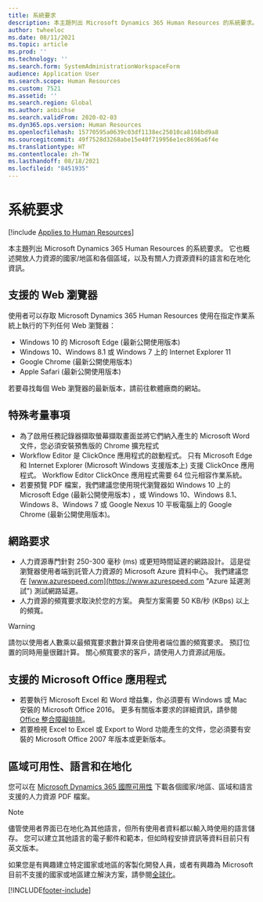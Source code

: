 ```yaml
---
title: 系統要求
description: 本主題列出 Microsoft Dynamics 365 Human Resources 的系統要求。
author: twheeloc
ms.date: 08/11/2021
ms.topic: article
ms.prod: ''
ms.technology: ''
ms.search.form: SystemAdministrationWorkspaceForm
audience: Application User
ms.search.scope: Human Resources
ms.custom: 7521
ms.assetid: ''
ms.search.region: Global
ms.author: anbichse
ms.search.validFrom: 2020-02-03
ms.dyn365.ops.version: Human Resources
ms.openlocfilehash: 15770595a0639c03df1138ec25010ca8168bd9a8
ms.sourcegitcommit: 49f7528d3268abe15e40f719956e1ec8696a6f4e
ms.translationtype: HT
ms.contentlocale: zh-TW
ms.lasthandoff: 08/18/2021
ms.locfileid: "8451935"
---
```

# <a name="system-requirements"></a>系統要求

[!include [Applies to Human Resources](../includes/applies-to-hr.md)]

本主題列出 Microsoft Dynamics 365 Human Resources 的系統要求。 它也概述開放人力資源的國家/地區和各個區域，以及有關人力資源資料的語言和在地化資訊。

## <a name="supported-web-browsers"></a>支援的 Web 瀏覽器

使用者可以存取 Microsoft Dynamics 365 Human Resources 使用在指定作業系統上執行的下列任何 Web 瀏覽器： 

*   Windows 10 的 Microsoft Edge (最新公開使用版本)
*   Windows 10、Windows 8.1 或 Windows 7 上的 Internet Explorer 11
*   Google Chrome (最新公開使用版本)
*   Apple Safari (最新公開使用版本)

若要尋找每個 Web 瀏覽器的最新版本，請前往軟體廠商的網站。 

## <a name="special-considerations"></a>特殊考量事項

* 為了啟用任務記錄器擷取螢幕擷取畫面並將它們納入產生的 Microsoft Word 文件，您必須安裝預售版的 Chrome 擴充程式
* Workflow Editor 是 ClickOnce 應用程式的啟動程式。 只有 Microsoft Edge 和 Internet Explorer (Microsoft Windows 支援版本上) 支援 ClickOnce 應用程式。 Workflow Editor ClickOnce 應用程式需要 64 位元相容作業系統。
* 若要預覽 PDF 檔案，我們建議您使用現代瀏覽器如 Windows 10 上的 Microsoft Edge (最新公開使用版本) ，或 Windows 10、Windows 8.1、Windows 8、Windows 7 或 Google Nexus 10 平板電腦上的 Google Chrome (最新公開使用版本)。

## <a name="network-requirements"></a>網路要求

* 人力資源專門針對 250-300 毫秒 (ms) 或更短時間延遲的網路設計。 這是從瀏覽器使用者端到託管人力資源的 Microsoft Azure 資料中心。 我們建議您在 [www.azurespeed.com](https://www.azurespeed.com "Azure 延遲測試") 測試網路延遲。
* 人力資源的頻寬要求取決於您的方案。 典型方案需要 50 KB/秒 (KBps) 以上的頻寬。
 
> [!WARNING]
> 請勿以使用者人數乘以最頻寬要求數計算來自使用者端位置的頻寬要求。 預訂位置的同時用量很難計算。 關心頻寬要求的客戶，請使用人力資源試用版。

## <a name="supported-microsoft-office-applications"></a>支援的 Microsoft Office 應用程式

* 若要執行 Microsoft Excel 和 Word 增益集，你必須要有 Windows 或 Mac 安裝的 Microsoft Office 2016。 更多有關版本要求的詳細資訊，請參閱 [Office 整合障礙排除](../fin-ops-core/dev-itpro/office-integration/office-integration-troubleshooting.md "Office 整合障礙排除")。
* 若要檢視 Excel to Excel 或 Export to Word 功能產生的文件，您必須要有安裝的 Microsoft Office 2007 年版本或更新版本。

## <a name="regional-availability-languages-and-localization"></a>區域可用性、語言和在地化

您可以在 [Microsoft Dynamics 365 國際可用性](/dynamics365/get-started/availability) 下載各個國家/地區、區域和語言支援的人力資源 PDF 檔案。 

> [!NOTE]
> 儘管使用者界面已在地化為其他語言，但所有使用者資料都以輸入時使用的語言儲存。 您可以建立其他語言的電子郵件和範本，但如時程安排資訊等資料目前只有英文版本。

如果您是有興趣建立特定國家或地區的客製化開發人員，或者有興趣為 Microsoft 目前不支援的國家或地區建立解決方案，請參閱[全球化](/dynamics365/unified-operations/dev-itpro/lcs-solutions/country-region)。

[!INCLUDE[footer-include](../includes/footer-banner.md)]
